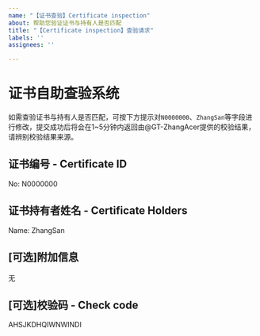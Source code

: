 ```yaml
---
name: "【证书查验】Certificate inspection"
about: 帮助您验证证书与持有人是否匹配
title: "【Certificate inspection】查验请求"
labels: ''
assignees: ''

---
```


# 证书自助查验系统
如需查验证书与持有人是否匹配，可按下方提示对`N0000000`、`ZhangSan`等字段进行修改，提交成功后将会在1~5分钟内返回由@GT-ZhangAcer提供的校验结果，请辨别校验结果来源。

## 证书编号 - Certificate ID
No: N0000000
## 证书持有者姓名 - Certificate Holders
Name: ZhangSan
## [可选]附加信息
无
## [可选]校验码 - Check code
AHSJKDHQIWNWINDI
[^_^]: END
